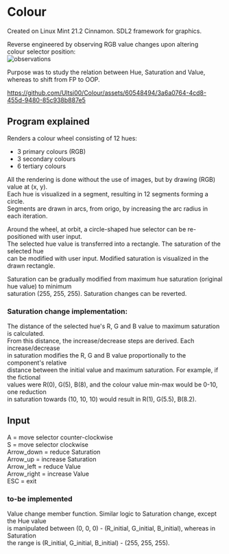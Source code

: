 # Colour  
Created on Linux Mint 21.2 Cinnamon. SDL2 framework for graphics. 
  
Reverse engineered by observing RGB value changes upon altering  
colour selector position:  
![observations](https://github.com/Ultsi00/Colour/assets/60548494/ecabb60d-c06f-4391-a4fa-e16f1cceb029)

Purpose was to study the relation between Hue, Saturation and Value,  
whereas to shift from FP to OOP.

https://github.com/Ultsi00/Colour/assets/60548494/3a6a0764-4cd8-455d-9480-85c938b887e5
  
## Program explained  
Renders a colour wheel consisting of 12 hues:  
- 3 primary colours (RGB)
- 3 secondary colours
- 6 tertiary colours

All the rendering is done without the use of images, but by drawing (RGB) value at (x, y).    
Each hue is visualized in a segment, resulting in 12 segments forming a circle.  
Segments are drawn in arcs, from origo, by increasing the arc radius in each iteration.  

Around the wheel, at orbit, a circle-shaped hue selector can be re-positioned with user input.  
The selected hue value is transferred into a rectangle. The saturation of the selected hue  
can be modified with user input. Modified saturation is visualized in the drawn rectangle.  

Saturation can be gradually modified from maximum hue saturation (original hue value) to minimum  
saturation (255, 255, 255). Saturation changes can be reverted.  

### Saturation change implementation:  
The distance of the selected hue's R, G and B value to maximum saturation is calculated.  
From this distance, the increase/decrease steps are derived. Each increase/decrease  
in saturation modifies the R, G and B value proportionally to the component's relative  
distance between the initial value and maximum saturation. For example, if the fictional  
values were R(0), G(5), B(8), and the colour value min-max would be 0-10, one reduction  
in saturation towards (10, 10, 10) would result in R(1), G(5.5), B(8.2).  

## Input  
A = move selector counter-clockwise  
S = move selector clockwise  
Arrow_down = reduce Saturation  
Arrow_up = increase Saturation  
Arrow_left = reduce Value  
Arrow_right = increase Value  
ESC = exit  


### to-be implemented  
Value change member function. Similar logic to Saturation change, except the Hue value  
is manipulated between (0, 0, 0) - (R_initial, G_initial, B_initial), whereas in Saturation  
the range is (R_initial, G_initial, B_initial) - (255, 255, 255).  

